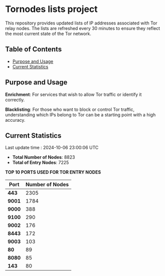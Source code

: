 # Tornodes lists project

This repository provides updated lists of IP addresses associated with Tor relay nodes. The lists are refreshed every 30 minutes to ensure they reflect the most current state of the Tor network.

## Table of Contents

- [Purpose and Usage](#purpose-and-usage)
- [Current Statistics](#current-statistics)


## Purpose and Usage

**Enrichment**: For services that wish to allow Tor traffic or identify it correctly.

**Blacklisting**: For those who want to block or control Tor traffic, understanding which IPs belong to Tor can be a starting point with a high accuracy.

## Current Statistics

Last update time : 2024-10-06 23:00:06 UTC

- **Total Number of Nodes**: 8823
- **Total of Entry Nodes**: 7225

**TOP 10 PORTS USED FOR TOR ENTRY NODES**

| **Port** | **Number of Nodes** |
|------|-----------------|
| **443**   | 2305  |
| **9001**   | 1784  |
| **9000**   | 388  |
| **9100**   | 290  |
| **9002**   | 176  |
| **8443**   | 172  |
| **9003**   | 103  |
| **80**   | 89  |
| **8080**   | 85  |
| **143**   | 80  |

